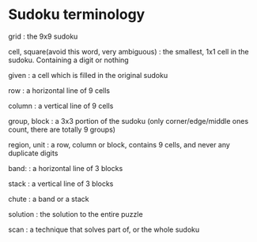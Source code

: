 # Sudoku terminology

grid
: the 9x9 sudoku

cell, square(avoid this word, very ambiguous)
: the smallest, 1x1 cell in the sudoku. Containing a digit or nothing

given
: a cell which is filled in the original sudoku

row
: a horizontal line of 9 cells

column
: a vertical line of 9 cells

group, block
: a 3x3 portion of the sudoku (only corner/edge/middle ones count, there are totally 9 groups)

region, unit
: a row, column or block, contains 9 cells, and never any duplicate digits

band:
: a horizontal line of 3 blocks

stack
: a vertical line of 3 blocks

chute
: a band or a stack

solution
: the solution to the entire puzzle

scan
: a technique that solves part of, or the whole sudoku
